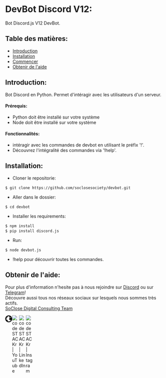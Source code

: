 # DevBot Discord V12:
Bot Discord.js V12 DevBot.

## Table des matières:
* [Introduction]
* [Installation]
* [Commencer]
* [Obtenir de l'aide]

## Introduction:
Bot Discord en Python. Permet d'intéragir avec les utilisateurs d'un serveur.
#### Prérequis:
* Python doit être installé sur votre système
* Node doit être installé sur votre système 
#### Fonctionnalités:
* intéragir avec les commandes de devbot en  utilisant le préfix '!'.
* Découvrez l'intégralité des commandes via '!help'.

## Installation:
* Cloner le repositorie: 
```
$ git clone https://github.com/soclosesociety/devbot.git
``` 

* Aller dans le dossier:
```
$ cd devbot
```

* Installer les requirements: 
```
$ npm install
$ pip install discord.js
``` 

* Run: 
```
$ node devbot.js
``` 

* !help pour découvrir toutes les commandes.


## Obtenir de l'aide:
Pour plus d'information n'hesite pas à nous rejoindre sur [Discord] ou sur [Telegram]!  
Découvre aussi tous nos réseaux sociaux sur lesquels nous sommes très actifs. 
<br>
[SoClose Digital Consulting Team]
<br>

[<img align="left" alt="codeSTACKr.com" width="22px" src="https://raw.githubusercontent.com/iconic/open-iconic/master/svg/globe.svg" />][website]
[<img align="left" alt="codeSTACKr | YouTube" width="22px" src="https://cdn.jsdelivr.net/npm/simple-icons@v3/icons/youtube.svg" />][youtube]
[<img align="left" alt="codeSTACKr | LinkedIn" width="22px" src="https://cdn.jsdelivr.net/npm/simple-icons@v3/icons/linkedin.svg" />][linkedin]
[<img align="left" alt="codeSTACKr | Instagram" width="22px" src="https://cdn.jsdelivr.net/npm/simple-icons@v3/icons/instagram.svg" />][instagram]

[website]: https://soclose.co
[youtube]: https://youtube.com/
[instagram]: https://instagram.com/socloseagency
[linkedin]: https://www.linkedin.com/company/soclosedigital
[introduction]: https://github.com/SoClosee/Telegram_ScrappingAdding_toGroup#introduction
[installation]: https://github.com/SoClosee/Telegram_ScrappingAdding_toGroup#installation
[Commencer]: https://github.com/SoClosee/Telegram_ScrappingAdding_toGroup#commencer
[Obtenir de l'aide]: https://github.com/SoClosee/Telegram_ScrappingAdding_toGroup#obtenir-de-laide 
[Discord]: https://discord.gg/nmFv2U3yHK
[Telegram]: https://t.me/soclosetv
[SoClose Digital Consulting Team]: https://soclose.co